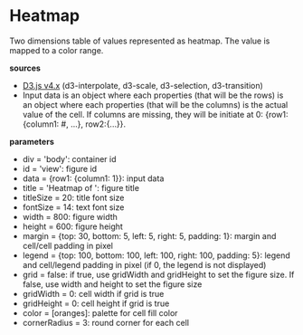 # Heatmap
Two dimensions table of values represented as heatmap. The value is mapped to a color range.

**sources**
* [D3.js v4.x](https://github.com/d3/d3/blob/master/API.md) (d3-interpolate, d3-scale, d3-selection, d3-transition)
* Input data is an object where each properties (that will be the rows) is an object where each properties (that will be the columns) is the actual value of the cell. If columns are missing, they will be initiate at 0: {row1: {column1: #, ...}, row2:{...}}.

**parameters**
* div = 'body': container id
* id = 'view': figure id
* data = {row1: {column1: 1}}: input data
* title = 'Heatmap of ': figure title
* titleSize = 20: title font size
* fontSize = 14: text font size
* width = 800: figure width
* height = 600: figure height
* margin = {top: 30, bottom: 5, left: 5, right: 5, padding: 1}: margin and cell/cell padding in pixel
* legend = {top: 100, bottom: 100, left: 100, right: 100, padding: 5}: legend and cell/legend padding in pixel (if 0, the legend is not displayed)
* grid = false: if true, use gridWidth and gridHeight to set the figure size. If false, use width and height to set the figure size
* gridWidth = 0: cell width if grid is true
* gridHeight = 0: cell height if grid is true
* color = [oranges]: palette for cell fill color
* cornerRadius = 3: round corner for each cell
